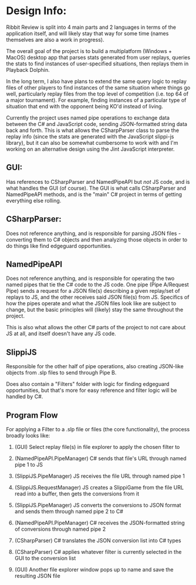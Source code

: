 # Design Info: 

Ribbit Review is split into 4 main parts and 2 languages in terms of the application itself, and will likely stay that way for some time (names themselves are also a work in progress).

The overall goal of the project is to build a multiplatform (Windows + MacOS) desktop app that parses stats generated from user replays, queries the stats to find instances of user-specified situations, then replays them in Playback Dolphin.

In the long term, I also have plans to extend the same query logic to replay files of other players to find instances of the same situation where things go well, particularly replay files from the top level of competition (i.e. top 64 of a major tournament). For example, finding instances of a particular type of situation that end with the opponent being KO'd instead of living.

Currently the project uses named pipe operations to exchange data between the C# and JavaScript code, sending JSON-formatted string data back and forth. This is what allows the CSharpParser class to parse the replay info (since the stats are generated with the JavaScript slippi-js library), but it can also be somewhat cumbersome to work with and I'm working on an alternative design using the Jint JavaScript interpreter. 

## GUI:

Has references to CSharpParser and NamedPipeAPI but *not* JS code, and is what handles the GUI (of course). The GUI is what calls CSharpParser and NamedPipeAPI methods, and is the "main" C# project in terms of getting everything else rolling.

## CSharpParser:

Does not reference anything, and is responsible for parsing JSON files - converting them to C# objects and then analyzing those objects in order to do things like find edgeguard opportunities.

## NamedPipeAPI

Does not reference anything, and is responsible for operating the two named pipes that tie the C# code to the JS code. One pipe (Pipe A/Request Pipe) sends a request for a JSON file(s) describing a given replay/set of replays to JS, and the other receives said JSON file(s) from JS. 
Specifics of how the pipes operate and what the JSON files look like are subject to change, but the basic principles will (likely) stay the same throughout the project. 

This is also what allows the other C# parts of the project to not care about JS at all, and itself doesn't have any JS code.

## SlippiJS

Responsible for the other half of pipe operations, also creating JSON-like objects from .slp files to send through Pipe B.

Does also contain a "Filters" folder with logic for finding edgeguard opportunities, but that's more for easy reference and filter logic will be handled by C#.

## Program Flow

For applying a Filter to a .slp file or files (the core functionality), the process broadly looks like:

1. (GUI) Select replay file(s) in file explorer to apply the chosen filter to

2. (NamedPipeAPI.PipeManager) C# sends that file's URL through named pipe 1 to JS

3. (SlippiJS.PipeManager) JS receives the file URL through named pipe 1

4. (SlippiJS.RequestManager) JS creates a SlippiGame from the file URL read into a buffer, then gets the conversions from it

5. (SlippiJS.PipeManager) JS converts the conversions to JSON format and sends them through named pipe 2 to C#

6. (NamedPipeAPI.PipeManager) C# receives the JSON-formatted string of conversions through named pipe 2

7. (CSharpParser) C# translates the JSON conversion list into C# types 

8. (CSharpParser) C# applies whatever filter is currently selected in the GUI to the conversion list

9. (GUI) Another file explorer window pops up to name and save the resulting JSON file

